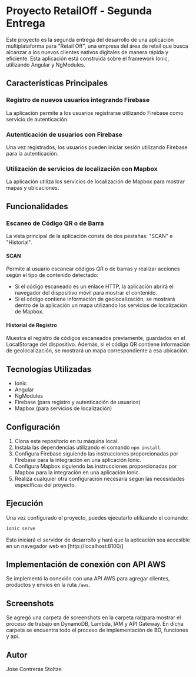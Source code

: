 # Proyecto RetailOff - Segunda Entrega

Este proyecto es la segunda entrega del desarrollo de una aplicación multiplataforma para "Retail Off", una empresa del área de retail que busca alcanzar a los nuevos clientes nativos digitales de manera rápida y eficiente. Esta aplicación está construida sobre el framework Ionic, utilizando Angular y NgModules.

## Características Principales

### Registro de nuevos usuarios integrando Firebase

La aplicación permite a los usuarios registrarse utilizando Firebase como servicio de autenticación.

### Autenticación de usuarios con Firebase

Una vez registrados, los usuarios pueden iniciar sesión utilizando Firebase para la autenticación.

### Utilización de servicios de localización con Mapbox

La aplicación utiliza los servicios de localización de Mapbox para mostrar mapas y ubicaciones.

## Funcionalidades

### Escaneo de Código QR o de Barra

La vista principal de la aplicación consta de dos pestañas: "SCAN" e "Historial".

#### SCAN

Permite al usuario escanear códigos QR o de barras y realizar acciones según el tipo de contenido detectado:

- Si el código escaneado es un enlace HTTP, la aplicación abrirá el navegador del dispositivo móvil para mostrar el contenido.
- Si el código contiene información de geolocalización, se mostrará dentro de la aplicación un mapa utilizando los servicios de localización de Mapbox.

#### Historial de Registro

Muestra el registro de códigos escaneados previamente, guardados en el LocalStorage del dispositivo. Además, si el código QR contiene información de geolocalización, se mostrará un mapa correspondiente a esa ubicación.

## Tecnologías Utilizadas

- Ionic
- Angular
- NgModules
- Firebase (para registro y autenticación de usuarios)
- Mapbox (para servicios de localización)

## Configuración

1. Clona este repositorio en tu máquina local.
2. Instala las dependencias utilizando el comando `npm install`.
3. Configura Firebase siguiendo las instrucciones proporcionadas por Firebase para la integración en una aplicación Ionic.
4. Configura Mapbox siguiendo las instrucciones proporcionadas por Mapbox para la integración en una aplicación Ionic.
5. Realiza cualquier otra configuración necesaria según las necesidades específicas del proyecto.

## Ejecución

Una vez configurado el proyecto, puedes ejecutarlo utilizando el comando:

```bash
ionic serve
```

Esto iniciará el servidor de desarrollo y hará que la aplicación sea accesible en un navegador web en [http://localhost:8100/]

## Implementación de conexión con API AWS

Se implementó la conexión con una API AWS para agregar clientes, productos y envíos en la ruta `/aws`.

## Screenshots

Se agregó una carpeta de screenshots en la carpeta raízpara mostrar el proceso de trabajo en DynamoDB, Lambda, IAM y API Gateway.
En dicha carpeta se encuentra todo el proceso de implementación de BD, funciones y api.

## Autor

Jose Contreras Stoltze
